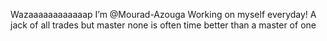 Wazaaaaaaaaaaaap I’m @Mourad-Azouga
Working on myself everyday! 
A jack of all trades but master none is often time better than a master of one

<!---
Mourad-Azouga/Mourad-Azouga is a ✨ special ✨ repository because its `README.md` (this file) appears on your GitHub profile.
You can click the Preview link to take a look at your changes.
--->

